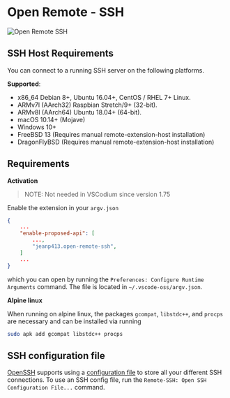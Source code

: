 # Open Remote - SSH

![Open Remote SSH](https://raw.githubusercontent.com/jeanp413/open-remote-ssh/master/docs/images/open-remote-ssh.gif)

## SSH Host Requirements
You can connect to a running SSH server on the following platforms.

**Supported**:

- x86_64 Debian 8+, Ubuntu 16.04+, CentOS / RHEL 7+ Linux.
- ARMv7l (AArch32) Raspbian Stretch/9+ (32-bit).
- ARMv8l (AArch64) Ubuntu 18.04+ (64-bit).
- macOS 10.14+ (Mojave)
- Windows 10+
- FreeBSD 13 (Requires manual remote-extension-host installation)
- DragonFlyBSD (Requires manual remote-extension-host installation)

## Requirements

**Activation**

> NOTE: Not needed in VSCodium since version 1.75

Enable the extension in your `argv.json`


```json
{
    ...
    "enable-proposed-api": [
        ...,
        "jeanp413.open-remote-ssh",
    ]
    ...
}
```
which you can open by running the `Preferences: Configure Runtime Arguments` command.
The file is located in `~/.vscode-oss/argv.json`.

**Alpine linux**

When running on alpine linux, the packages `gcompat`, `libstdc++`, and  `procps` are necessary and can be installed via
running
```bash
sudo apk add gcompat libstdc++ procps
```

## SSH configuration file

[OpenSSH](https://www.openssh.com/) supports using a [configuration file](https://linuxize.com/post/using-the-ssh-config-file/) to store all your different SSH connections. To use an SSH config file, run the `Remote-SSH: Open SSH Configuration File...` command.
